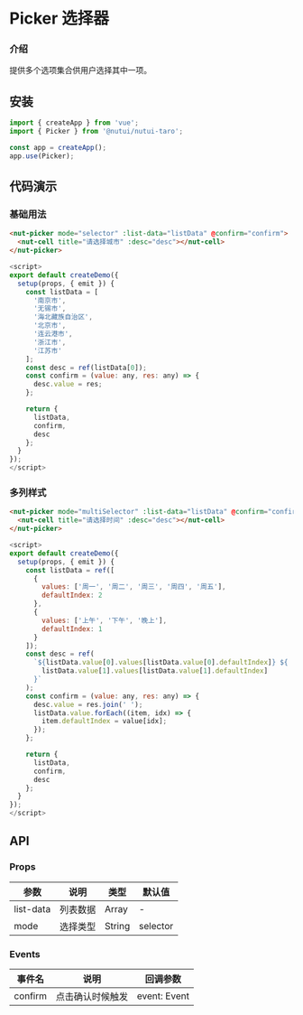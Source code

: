 #  Picker 选择器

### 介绍
    
提供多个选项集合供用户选择其中一项。
    
## 安装
```javascript
import { createApp } from 'vue';
import { Picker } from '@nutui/nutui-taro';

const app = createApp();
app.use(Picker);
```
    
## 代码演示

    
### 基础用法
```html
<nut-picker mode="selector" :list-data="listData" @confirm="confirm">
  <nut-cell title="请选择城市" :desc="desc"></nut-cell>
</nut-picker>
```
```javascript
<script>
export default createDemo({
  setup(props, { emit }) {
    const listData = [
      '南京市',
      '无锡市',
      '海北藏族自治区',
      '北京市',
      '连云港市',
      '浙江市',
      '江苏市'
    ];
    const desc = ref(listData[0]);
    const confirm = (value: any, res: any) => {
      desc.value = res;
    };

    return {
      listData,
      confirm,
      desc
    };
  }
});
</script>
```
### 多列样式

```html
<nut-picker mode="multiSelector" :list-data="listData" @confirm="confirm">
  <nut-cell title="请选择时间" :desc="desc"></nut-cell>
</nut-picker>
```
```javascript
<script>
export default createDemo({
  setup(props, { emit }) {
    const listData = ref([
      {
        values: ['周一', '周二', '周三', '周四', '周五'],
        defaultIndex: 2
      },
      {
        values: ['上午', '下午', '晚上'],
        defaultIndex: 1
      }
    ]);
    const desc = ref(
      `${listData.value[0].values[listData.value[0].defaultIndex]} ${
        listData.value[1].values[listData.value[1].defaultIndex]
      }`
    );
    const confirm = (value: any, res: any) => {
      desc.value = res.join(' ');
      listData.value.forEach((item, idx) => {
        item.defaultIndex = value[idx];
      });
    };

    return {
      listData,
      confirm,
      desc
    };
  }
});
</script>
```


## API
    
### Props
    
| 参数                   | 说明                       | 类型    | 默认值 |
|------------------------|----------------------------|---------|--------|
| list-data              | 列表数据                   | Array   | -      |
| mode              | 选择类型                   | String   | selector      |
   
### Events
    
| 事件名  | 说明             | 回调参数     |
|---------|------------------|--------------|
| confirm | 点击确认时候触发 | event: Event |

    